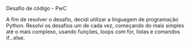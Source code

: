 Desafio de código - PwC

A fim de resolver o desafio, decidi utilizar a linguagem de programação Python. Resolvi os desafios um de cada vez, começando do mais simples até o mais complexo, usando funções, loops com for, listas e comandos if...else.
